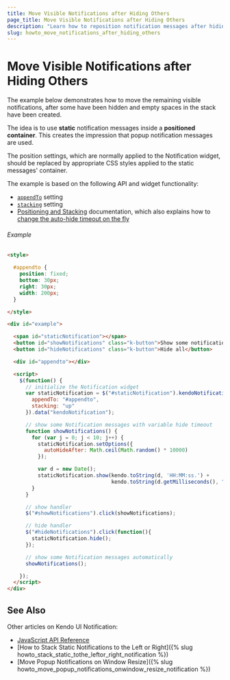 ```yaml
---
title: Move Visible Notifications after Hiding Others
page_title: Move Visible Notifications after Hiding Others
description: "Learn how to reposition notification messages after hiding others"
slug: howto_move_notifications_after_hiding_others
---
```


# Move Visible Notifications after Hiding Others

The example below demonstrates how to move the remaining visible notifications, after some have been hidden and empty spaces in the stack have been created.

The idea is to use **static** notification messages inside a **positioned container**. This creates the impression that popup notification messages are used.

The position settings, which are normally applied to the Notification widget, should be replaced by appropriate CSS styles applied to the static messages' container.

The example is based on the following API and widget functionality:

* [`appendTo`](/api/javascript/ui/notification#configuration-appendTo) setting
* [`stacking`](/api/javascript/ui/notification#configuration-stacking) setting
* [Positioning and Stacking](/web/notification/overview#configuration-Position) documentation,
which also explains how to [change the auto-hide timeout on the fly](web/notification/overview#change-settings-for-specific-notification-messages)

###### Example

```html
<style>

  #appendto {
    position: fixed;
    bottom: 30px;
    right: 30px;
    width: 200px;
  }

</style>

<div id="example">

  <span id="staticNotification"></span>
  <button id="showNotifications" class="k-button">Show some notifications</button>
  <button id="hideNotifications" class="k-button">Hide all</button>

  <div id="appendto"></div>

  <script>
    $(function() {
      // initialize the Notification widget
      var staticNotification = $("#staticNotification").kendoNotification({
        appendTo: "#appendto",
        stacking: "up"
      }).data("kendoNotification");

      // show some Notification messages with variable hide timeout
      function showNotifications() {
        for (var j = 0; j < 10; j++) {
          staticNotification.setOptions({
            autoHideAfter: Math.ceil(Math.random() * 10000)
          });

          var d = new Date();
          staticNotification.show(kendo.toString(d, 'HH:MM:ss.') +
                                  kendo.toString(d.getMilliseconds(), "000"), "info");
        }
      }

      // show handler
      $("#showNotifications").click(showNotifications);

      // hide handler
      $("#hideNotifications").click(function(){
        staticNotification.hide();
      });

      // show some Notification messages automatically
      showNotifications();

    });
  </script>
</div>
```

## See Also

Other articles on Kendo UI Notification:

* [JavaScript API Reference](/api/javascript/ui/notification)
* [How to Stack Static Notifications to the Left or Right]({% slug howto_stack_static_tothe_leftor_right_notification %})
* [Move Popup Notifications on Window Resize]({% slug howto_move_popup_notifications_onwindow_resize_notification %})